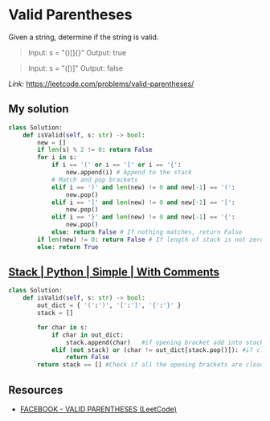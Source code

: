 # Valid Parentheses

Given a string, determine if the string is valid.

> Input: s = "()[]{}"
> Output: true

> Input: s = "([)]"
> Output: false

*Link:* https://leetcode.com/problems/valid-parentheses/

## My solution

```python
class Solution:
    def isValid(self, s: str) -> bool:
        new = []
        if len(s) % 2 != 0: return False
        for i in s:
            if i == '(' or i == '[' or i == '{':
                new.append(i) # Append to the stack
            # Match and pop brackets
            elif i == ')' and len(new) != 0 and new[-1] == '(':
                new.pop()
            elif i == ']' and len(new) != 0 and new[-1] == '[':
                new.pop()
            elif i == '}' and len(new) != 0 and new[-1] == '{':
                new.pop()
            else: return False # If nothing matches, return False
        if len(new) != 0: return False # If length of stack is not zero, some bracket didn't match
        else: return True
```

## [Stack | Python | Simple | With Comments](https://leetcode.com/problems/valid-parentheses/discuss/1459641/Stack-or-Python-or-Simple-or-With-Comments)

```python
class Solution:
    def isValid(self, s: str) -> bool:
        out_dict = { '(':')', '[':']', '{':'}' }
        stack = []

        for char in s:
            if char in out_dict:
                stack.append(char)   #if opening bracket add into stack
            elif (not stack) or (char != out_dict[stack.pop()]): #if closing bracket map with the correct opening bracket
                return False
        return stack == [] #Check if all the opening brackets are closed
```

## Resources

- [FACEBOOK - VALID PARENTHESES (LeetCode)](https://www.youtube.com/watch?v=f8Jq8Ibg2Ys)
